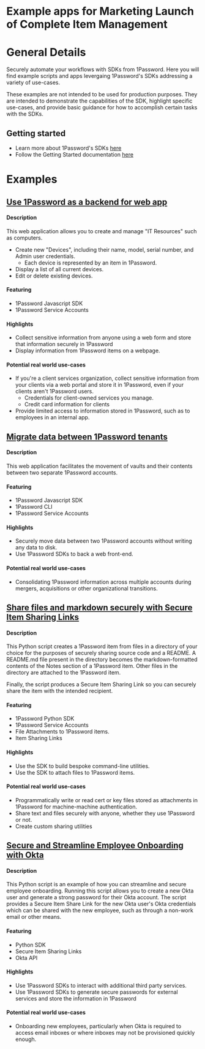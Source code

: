 # Example apps for Marketing Launch of Complete Item Management

# General Details
Securely automate your workflows with SDKs from 1Password. Here you will find example scripts and apps levergaing 1Password's SDKs addressing a variety of use-cases. 

These examples are not intended to be used for production purposes. They are intended to demonstrate the capabilities of the SDK, highlight specific use-cases, and provide basic guidance for how to accomplish certain tasks with the SDKs. 

## Getting started
* Learn more about 1Password's SDKs [here](https://developer.1password.com/docs/sdks)
* Follow the Getting Started documentation [here](https://developer.1password.com/docs/sdks/setup-tutorial)

# Examples

## [Use 1Password as a backend for web app](./demo-inventory-tracker-webapp/)
#### Description
This web application allows you to create and manage "IT Resources" such as computers. 
* Create new "Devices", including their name, model, serial number, and Admin user credentials. 
    * Each device is represented by an item in 1Password. 
* Display a list of all current devices. 
* Edit or delete existing devices. 

#### Featuring
* 1Password Javascript SDK
* 1Password Service Accounts

#### Highlights
* Collect sensitive information from anyone using a web form and store that information securely in 1Password
* Display information from 1Password items on a webpage. 

#### Potential real world use-cases
* If you're a client services organization, collect sensitive information from your clients via a web portal and store it in 1Password, even if your clients aren't 1Password users. 
  * Credentials for client-owned services you manage. 
  * Credit card information for clients
* Provide limited access to information stored in 1Password, such as to employees in an internal app. 

## [Migrate data between 1Password tenants](./demo-vault-migration/)
#### Description
This web application facilitates the movement of vaults and their contents between two separate 1Password accounts. 

#### Featuring
* 1Password Javascript SDK
* 1Password CLI
* 1Password Service Accounts

#### Highlights
* Securely move data between two 1Password accounts without writing any data to disk. 
* Use 1Password SDKs to back a web front-end. 

#### Potential real world use-cases
* Consolidating 1Password information across multiple accounts during mergers, acquisitions or other organizational transitions.


## [Share files and markdown securely with Secure Item Sharing Links](./demo-share-script/)
#### Description
This Python script creates a 1Password item from files in a directory of your choice for the purposes of securely sharing source code and a README. A README.md file present in the directory becomes the markdown-formatted contents of the Notes section of a 1Password item. Other files in the directory are attached to the 1Password item. 

Finally, the script produces a Secure Item Sharing Link so you can securely share the item with the intended recipient. 

#### Featuring
* 1Password Python SDK
* 1Password Service Accounts
* File Attachments to 1Password items. 
* Item Sharing Links

#### Highlights
* Use the SDK to build bespoke command-line utilities. 
* Use the SDK to attach files to 1Password items. 

#### Potential real world use-cases
* Programmatically write or read cert or key files stored as attachments in 1Password for machine-machine authentication. 
* Share text and files securely with anyone, whether they use 1Password or not. 
* Create custom sharing utilities 

## [Secure and Streamline Employee Onboarding with Okta](./demo-create-okta-user/)
#### Description
This Python script is an example of how you can streamline and secure employee onboarding. Running this script allows you to create a new Okta user and generate a strong password for their Okta account. The script provides a Secure Item Share Link for the new Okta user's Okta credentials which can be shared with the new employee, such as through a non-work email or other means. 

#### Featuring
* Python SDK
* Secure Item Sharing Links
* Okta API

#### Highlights
* Use 1Password SDKs to interact with additional third party services. 
* Use 1Password SDKs to generate secure passwords for external services and store the information in 1Password

#### Potential real world use-cases
* Onboarding new employees, particularly when Okta is required to access email inboxes or where inboxes may not be provisioned quickly enough. 